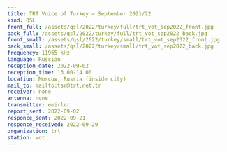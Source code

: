 ```yaml
---
title: TRT Voice of Turkey — September 2021/22
kind: QSL
front_full: /assets/qsl/2022/turkey/full/trt_vot_sep2022_front.jpg
back_full: /assets/qsl/2022/turkey/full/trt_vot_sep2022_back.jpg
front_small: /assets/qsl/2022/turkey/small/trt_vot_sep2022_front.jpg
back_small: /assets/qsl/2022/turkey/small/trt_vot_sep2022_back.jpg
frequency: 11965 kHz
language: Russian
reception_date: 2022-09-02
reception_time: 13.00-14.00
location: Moscow, Russia (inside city)
mail_to: mailto:tsr@trt.net.tr
receiver: none
antenna: none
transmitter: emirler
report_sent: 2022-09-02
responce_sent: 2022-09-21
responce_received: 2022-09-29
organization: trt
station: vot
---
```

